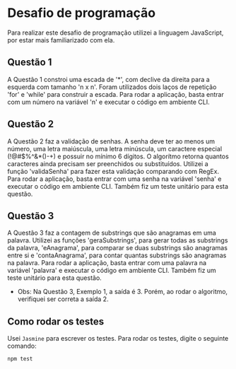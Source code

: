 # Desafio de programação

Para realizar este desafio de programação utilizei a linguagem JavaScript, por estar mais familiarizado com ela.

## Questão 1

A Questão 1 constroi uma escada de '*', com declive da direita para a esquerda com tamanho 'n x n'. Foram utilizados dois laços de repetição 'for' e 'while' para construir a escada. Para rodar a aplicação, basta entrar com um número na variável 'n' e executar o código em ambiente CLI.

## Questão 2

A Questão 2 faz a validação de senhas. A senha deve ter ao menos um número, uma letra maiúscula, uma letra minúscula, um caractere especial (!@#$%^&*()-+) e possuir no mínimo 6 dígitos. O algorítmo retorna quantos caracteres ainda precisam ser preenchidos ou substituídos. Utilizei a função 'validaSenha' para fazer esta validação comparando com RegEx. Para rodar a aplicação, basta entrar com uma senha na variável 'senha' e executar o código em ambiente CLI. Também fiz um teste unitário para esta questão.

## Questão 3

A Questão 3 faz a contagem de substrings que são anagramas em uma palavra. Utilizei as funções 'geraSubstrings', para gerar todas as substrings da palavra, 'eAnagrama', para comparar se duas substrings são anagramas entre si e 'contaAnagrama', para contar quantas substrings são anagramas na palavra. Para rodar a aplicação, basta entrar com uma palavra na variável 'palavra' e executar o código em ambiente CLI. Também fiz um teste unitário para esta questão.

* Obs: Na Questão 3, Exemplo 1, a saída é 3. Porém, ao rodar o algoritmo, verifiquei ser correta a saída 2. 

## Como rodar os testes

Usei `Jasmine` para escrever os testes. Para rodar os testes, digite o seguinte comando:

```
npm test
```

